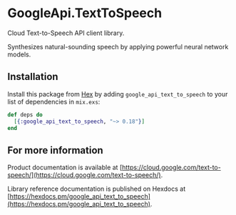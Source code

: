 # GoogleApi.TextToSpeech

Cloud Text-to-Speech API client library.

Synthesizes natural-sounding speech by applying powerful neural network models.

## Installation

Install this package from [Hex](https://hex.pm) by adding
`google_api_text_to_speech` to your list of dependencies in `mix.exs`:

```elixir
def deps do
  [{:google_api_text_to_speech, "~> 0.18"}]
end
```

## For more information

Product documentation is available at [https://cloud.google.com/text-to-speech/](https://cloud.google.com/text-to-speech/).

Library reference documentation is published on Hexdocs at
[https://hexdocs.pm/google_api_text_to_speech](https://hexdocs.pm/google_api_text_to_speech).
